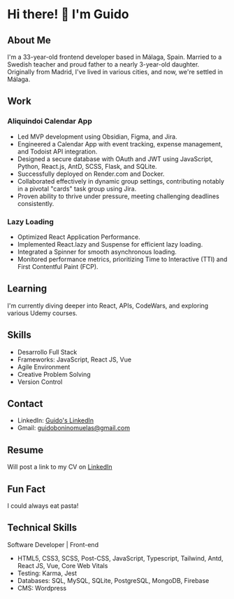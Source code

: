# Hi there! 👋 I'm Guido

## About Me
I'm a 33-year-old frontend developer based in Málaga, Spain. Married to a Swedish teacher and proud father to a nearly 3-year-old daughter. Originally from Madrid, I've lived in various cities, and now, we're settled in Málaga.

## Work
### Aliquindoi Calendar App
- Led MVP development using Obsidian, Figma, and Jira.
- Engineered a Calendar App with event tracking, expense management, and Todoist API integration.
- Designed a secure database with OAuth and JWT using JavaScript, Python, React.js, AntD, SCSS, Flask, and SQLite.
- Successfully deployed on Render.com and Docker.
- Collaborated effectively in dynamic group settings, contributing notably in a pivotal "cards" task group using Jira.
- Proven ability to thrive under pressure, meeting challenging deadlines consistently.

### Lazy Loading
- Optimized React Application Performance.
- Implemented React.lazy and Suspense for efficient lazy loading.
- Integrated a Spinner for smooth asynchronous loading.
- Monitored performance metrics, prioritizing Time to Interactive (TTI) and First Contentful Paint (FCP).

## Learning
I'm currently diving deeper into React, APIs, CodeWars, and exploring various Udemy courses.

## Skills
- Desarrollo Full Stack
- Frameworks: JavaScript, React JS, Vue
- Agile Environment
- Creative Problem Solving
- Version Control

## Contact
- LinkedIn: [Guido's LinkedIn](https://www.linkedin.com/in/guidoboninomuelas/)
- Gmail: [guidoboninomuelas@gmail.com](mailto:guidoboninomuelas@gmail.com)

## Resume
Will post a link to my CV on [LinkedIn](https://www.linkedin.com/in/guidoboninomuelas/)

## Fun Fact
I could always eat pasta!

## Technical Skills
Software Developer | Front-end
- HTML5, CSS3, SCSS, Post-CSS, JavaScript, Typescript, Tailwind, Antd, React JS, Vue, Core Web Vitals
- Testing: Karma, Jest
- Databases: SQL, MySQL, SQLite, PostgreSQL, MongoDB, Firebase
- CMS: Wordpress


